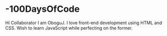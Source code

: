 # -100DaysOfCode

Hi Collaborator
I am OboguJ. I love front-end development using HTML and CSS. Wish to learn JavaScript while perfecting on the former.
